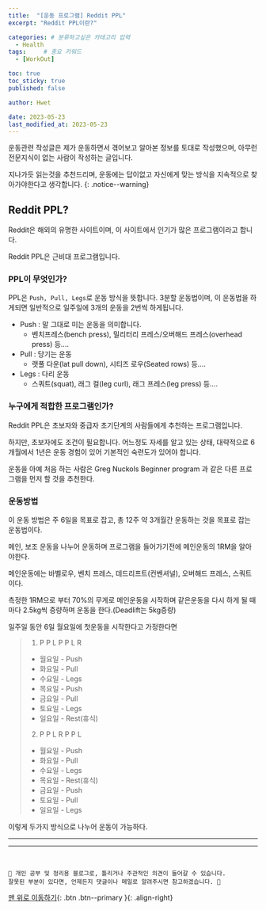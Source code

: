 ```yaml
---
title:  "[운동 프로그램] Reddit PPL"  
excerpt: "Reddit PPL이란?"

categories: # 분류하고싶은 카테고리 입력
  - Health
tags:     # 중요 키워드
  - [WorkOut]

toc: true
toc_sticky: true
published: false

author: Hwet

date: 2023-05-23
last_modified_at: 2023-05-23
---
```


운동관련 작성글은 제가 운동하면서 겪어보고 알아본 정보를 토대로 작성했으며, 아무런 전문지식이 없는 사람이 작성하는 글입니다.

지나가듯 읽는것을 추천드리며, 운동에는 답이없고 자신에게 맞는 방식을 지속적으로 찾아가야한다고 생각합니다.
{: .notice--warning}

## Reddit PPL?

Reddit은 해외의 유명한 사이트이며, 이 사이트에서 인기가 많은 프로그램이라고 합니다.

Reddit PPL은 근비대 프로그램입니다.

### PPL이 무엇인가? 

PPL은 `Push, Pull, Legs`로 운동 방식을 뜻합니다. 3분할 운동법이며, 이 운동법을 하게되면 일반적으로 일주일에 3개의 운동을 2번씩 하게됩니다.


- Push : 말 그대로 미는 운동을 의미합니다.
  - 벤치프레스(bench press), 밀리터리 프레스/오버해드 프레스(overhead press) 등....
- Pull : 당기는 운동 
  - 랫풀 다운(lat pull down), 시티즈 로우(Seated rows) 등....
- Legs : 다리 운동
  - 스쿼트(squat), 래그 컬(leg curl), 래그 프레스(leg press) 등....

### 누구에게 적합한 프로그램인가?

Reddit PPL은 초보자와 중급자 초기단계의 사람들에게 추천하는 프로그램입니다.

하지만, 초보자에도 조건이 필요합니다. 어느정도 자세를 알고 있는 상태, 대략적으로 6개월에서 1년은 운동 경험이 있어 기본적인 숙련도가 있어야 합니다.

운동을 아예 처음 하는 사람은 Greg Nuckols Beginner program 과 같은 다른 프로그램을 먼저 할 것을 추천한다.


### 운동방법

이 운동 방법은 주 6일을 목표로 잡고, 총 12주 약 3개월간 운동하는 것을 목표로 잡는 운동법이다.

메인, 보조 운동을 나누어 운동하며 프로그램을 들어가기전에 메인운동의 1RM을 알아야한다.

메인운동에는 바벨로우, 벤치 프레스, 데드리프트(컨벤셔널), 오버해드 프레스, 스쿼트 이다.

측정한 1RM으로 부터 70%의 무게로 메인운동을 시작하며 같은운동을 다시 하게 될 때마다 2.5kg씩 증량하며 운동을 한다.(Deadlift는 5kg증량)

일주일 동안 6일 월요일에 첫운동을 시작한다고 가정한다면

> 1. P P L P P L R
  > - 월요일 - Push
  > - 화요일 - Pull
  > - 수요일 - Legs
  > - 목요일 - Push
  > - 금요일 - Pull
  > - 토요일 - Legs
  > - 일요일 - Rest(휴식)
> 2. P P L R P P L
  > - 월요일 - Push
  > - 화요일 - Pull
  > - 수요일 - Legs
  > - 목요일 - Rest(휴식)
  > - 금요일 - Push
  > - 토요일 - Pull
  > - 일요일 - Legs

이렇게 두가지 방식으로 나누어 운동이 가능하다.


***


***
<br>
    
    📢 개인 공부 및 정리용 블로그로, 틀리거나 주관적인 의견이 들어갈 수 있습니다.
    잘못된 부분이 있다면, 언제든지 댓글이나 메일로 알려주시면 참고하겠습니다. 🔔

[맨 위로 이동하기](#){: .btn .btn--primary }{: .align-right}